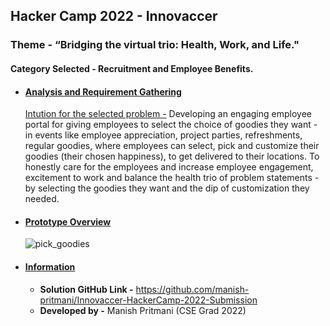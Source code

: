 ## Hacker Camp 2022 - Innovaccer

### Theme - “Bridging the virtual trio: Health, Work, and Life."
#### Category Selected - Recruitment and Employee Benefits.

- #### <u>Analysis and Requirement Gathering</u>  

  <u>Intution for the selected problem -</u> Developing an engaging employee portal for giving employees to select the choice of goodies they want - in events like employee appreciation, project parties, refreshments, regular goodies, where employees can select, pick and customize their goodies (their chosen happiness), to get delivered to their locations. To honestly care for the employees and increase employee engagement, excitement to work and balance the health trio of problem statements - by selecting the goodies they want and the dip of customization they needed.


- #### <u>Prototype Overview</u>  
    ![pick_goodies](https://user-images.githubusercontent.com/65852995/163122696-271d1a28-d055-4128-a030-c2c07afdb945.jpeg)

- ####  <u>Information</u> 

  - **Solution GitHub Link -** https://github.com/manish-pritmani/Innovaccer-HackerCamp-2022-Submission
  - **Developed by -** Manish Pritmani (CSE Grad 2022)